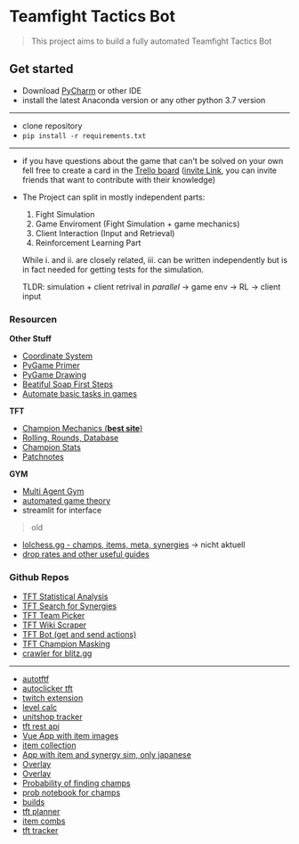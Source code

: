 # Teamfight Tactics Bot
> This project aims to build a fully automated Teamfight Tactics Bot

## Get started
* Download [PyCharm](https://www.jetbrains.com/pycharm/) or other IDE
* install the latest Anaconda version or any other python 3.7 version
***
* clone repository
* `pip install -r requirements.txt`
***
* if you have questions about the game that can't be solved on your own fell free to create a card in the [Trello board](https://trello.com/b/PiM2IKjo/team-fight-tactics-fragen) ([invite Link](https://trello.com/invite/b/PiM2IKjo/81dc0be800a58f3bba8084d4e450206a/team-fight-tactics-fragen), you can invite friends that want to contribute with their knowledge)

* The Project can split in mostly independent parts:
    1. Fight Simulation
    2. Game Enviroment (Fight Simulation + game mechanics)
    3. Client Interaction (Input and Retrieval) 
    4. Reinforcement Learning Part
    
    While i. and ii. are closely related, iii. can be written independently but is in fact needed for getting tests for the simulation.
    
    TLDR: simulation + client retrival in *parallel* &#8594; game env &#8594; RL &#8594; client input  


### Resourcen
**Other Stuff**
* [Coordinate System](https://www.redblobgames.com/grids/hexagons/#coordinates)
* [PyGame Primer](https://realpython.com/pygame-a-primer/)
* [PyGame Drawing](https://sites.cs.ucsb.edu/~pconrad/cs5nm/topics/pygame/drawing/)
* [Beatiful Soap First Steps](https://riptutorial.com/de/beautifulsoup)
* [Automate basic tasks in games](https://www.tautvidas.com/blog/2018/02/automating-basic-tasks-in-games-with-opencv-and-python/)

**TFT**
* [Champion Mechanics (__best site__)](https://leagueoflegends.fandom.com/wiki/Teamfight_Tactics:Champions)
* [Rolling, Rounds, Database](https://tftactics.gg/db/rolling)
* [Champion Stats](https://rankedboost.com/league-of-legends/teamfight-tactics/akali/)
* [Patchnotes](https://leagueoflegends.fandom.com/wiki/Teamfight_Tactics:V9.18)

**GYM**
* [Multi Agent Gym](https://github.com/openai/multiagent-particle-envs/tree/master/multiagent)
* [automated game theory](https://github.com/LY0708/Automated-Game-Theory)
* streamlit for interface

> old
* [lolchess.gg - champs, items, meta, synergies](https://lolchess.gg/champions/blitzcrank) -> nicht aktuell
* [drop rates and other useful guides](https://www.rockpapershotgun.com/2019/08/02/teamfight-tactics-champions-hextech-new-tft-champions/#hextech)

### Github Repos
* [TFT Statistical Analysis](https://github.com/Strafos/TFT)
* [TFT Search for Synergies](https://github.com/deckar01/teamfight-tactics-synergy)
* [TFT Team Picker](https://github.com/timomak/TeamFightTactics-TeamPicker)
* [TFT Wiki Scraper](https://github.com/LNTech/TeamfightTactics_Simulator9)
* [TFT Bot (get and send actions)](https://github.com/ConnorWolanski/TeamFightTacticsBot)
* [TFT Champion Masking](https://github.com/tufanYavas/LoL-TFT-Champion-Masking)
* [crawler for blitz.gg](https://github.com/JamesYouL2/TFT-Crawler)

***
* [autotftf](https://github.com/admin-ll55/AutoTFT-token-reward)
* [autoclicker tft](https://github.com/Turumbo/joseBot)
* [twitch extension](https://github.com/rummanwaqar/twitch_tft)
* [level calc](https://github.com/ketiil/TFT_level_calc/blob/master/main.py)
* [unitshop tracker](https://github.com/TFTUnitsShopUI/TFTUnitsShopTracker)
* [tft rest api](https://github.com/WojdaLukasz/tftproject)
* [Vue App with item images](https://github.com/oivasenk/VueJS-LeagieOfLegendTFT-simple)
* [item collection](https://github.com/Kevzys/TFTItemCollectionv)
* [App with item and synergy sim, only japanese](https://github.com/nyaagoo/tft-simulator)
* [Overlay](https://github.com/xcibe95x/TFT-Overlay)
* [Overlay](https://github.com/Antize/TFT-Overlay)
* [Probability of finding champs](https://github.com/landmarco/tftdex)
* [prob notebook for champs](https://github.com/hiowatah/TFT-Probability-Calculator)
* [builds](https://github.com/hankyutae/tftbuilds-server)
* [tft planner](https://github.com/jesperc/tft-planner/tree/master/src)
* [item combs](https://github.com/masonmcbride/TFTitemhelper)
* [tft tracker](https://github.com/CSDragon/TeamFightTacticsTracker)

